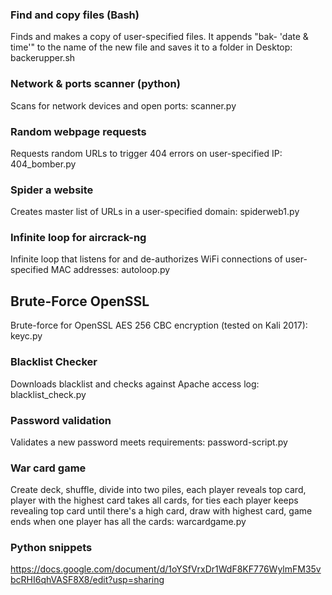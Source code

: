 ### Find and copy files (Bash)
Finds and makes a copy of user-specified files. It appends "bak- 'date & time'" to the name of the new file and saves it to a folder in Desktop: backerupper.sh

### Network & ports scanner (python)
Scans for network devices and open ports: scanner.py 

### Random webpage requests
Requests random URLs to trigger 404 errors on user-specified IP: 404_bomber.py

### Spider a website
Creates master list of URLs in a user-specified domain: spiderweb1.py

### Infinite loop for aircrack-ng
Infinite loop that listens for and de-authorizes WiFi connections of user-specified MAC addresses: autoloop.py

## Brute-Force OpenSSL
Brute-force for OpenSSL AES 256 CBC encryption (tested on Kali 2017): keyc.py

### Blacklist Checker
Downloads blacklist and checks against Apache access log: blacklist_check.py  

### Password validation 
Validates a new password meets requirements: password-script.py

### War card game
Create deck, shuffle, divide into two piles, each player reveals top card, player with the highest card takes all cards, for ties each player keeps revealing top card until there's a high card, draw with highest card, game ends when one player has all the cards: warcardgame.py

### Python snippets
https://docs.google.com/document/d/1oYSfVrxDr1WdF8KF776WylmFM35vbcRHI6qhVASF8X8/edit?usp=sharing
